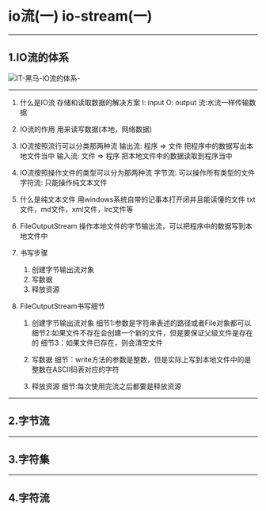 # io流(一)  io-stream(一)


---



## 1.IO流的体系

 ![IT-黑马-IO流的体系-](C:\Users\kelly\Pictures\Screenshots\IT-黑马-IO流的体系-.png)


 ---

1. 什么是IO流
   存储和读取数据的解决方案
   I: input         O: output
   流:水流一样传输数据

2. IO流的作用
   用来读写数据(本地，网络数据)

3. IO流按照流行可以分类那两种流
   输出流: 程序 => 文件   把程序中的数据写出本地文件当中
   输入流: 文件  => 程序  把本地文件中的数据读取到程序当中

4. IO流按照操作文件的类型可以分为那两种流
   字节流: 可以操作所有类型的文件 
   字符流: 只能操作纯文本文件

5. 什么是纯文本文件
   用windows系统自带的记事本打开闭并且能读懂的文件
   txt文件，md文件，xml文件，lrc文件等

6. FileOutputStream
   操作本地文件的字节输出流，可以把程序中的数据写到本地文件中

7. 书写步骤
    1. 创建字节输出流对象
    2. 写数据
    3. 释放资源

8. FileOutputStream书写细节
   1. 创建字节输出流对象
      细节1:参数是字符串表述的路径或者File对象都可以
      细节2:如果文件不存在会创建一个新的文件，但是要保证父级文件是存在的
      细节3：如果文件已存在，则会清空文件

   2. 写数据
      细节：write方法的参数是整数，但是实际上写到本地文件中的是整数在ASCII码表对应的字符
   
   3. 释放资源
      细节:每次使用完流之后都要是释放资源
   


---



## 2.字节流



---




## 3.字符集




---




## 4.字符流